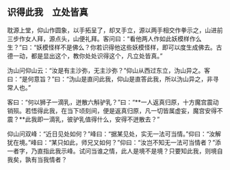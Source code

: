 ##  识得此我　立处皆真

耽源上堂，仰山作圆象，以手拓呈了，却叉手立，源以两手相交作拳示之，山进前三步作女人拜，源点头，山便礼拜。客问曰：“看他两人作如此妖模样作么生？”曰：“妖模怪样不是佛么？你若识得他这些妖模怪样，即可以度生成佛去。古德一动，都是显出这个，教你处处识得这个，凡立处皆真。”

沩山问仰山云：“汝是有主沙弥，无主沙弥？”仰山从西过东立，沩山异之。客曰：“是何意旨？”曰：“沩山是直问此我，仰山是直答此我，所以沩山异之，非寻常人也。”

客曰：“何以狮子一滴乳，迸散六斛驴乳？”曰：“**一人返真归原，十方魔宫震动销殒。若悟得此我，在当下顷刻间，便是返真归原，凡一切皆属虚妄，魔宫安得不震？**此我即一滴乳，彼驴乳值得什么，安得不迸散去？”

仰山问双峰：“近日见处如何？”峰曰：“据某见处，实无一法可当情。”仰曰：“汝解犹在境。”峰曰：“某只如此，师兄又如何？”仰曰：“汝岂不知无一法可当情者？”添一者字，乃直指此我示峰。试问当谁之情，此人是境不是境？只要知此我，则境自我矣，孰有当我情者？
